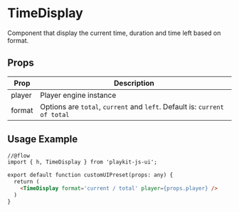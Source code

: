 # TimeDisplay

Component that display the current time, duration and time left based on format.

## Props

| Prop | Description |
|--- |--- |
| player | Player engine instance |
| format | Options are `total`, `current` and `left`. Default is: `current of total` |

## Usage Example

```html
//@flow
import { h, TimeDisplay } from 'playkit-js-ui';

export default function customUIPreset(props: any) {
  return (
    <TimeDisplay format='current / total' player={props.player} />
  )
}
```
